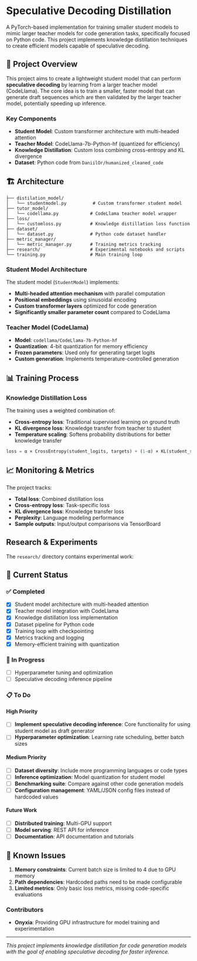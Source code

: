 # Speculative Decoding Distillation

A PyTorch-based implementation for training smaller student models to mimic larger teacher models for code generation tasks, specifically focused on Python code. This project implements knowledge distillation techniques to create efficient models capable of speculative decoding.

## 🎯 Project Overview

This project aims to create a lightweight student model that can perform **speculative decoding** by learning from a larger teacher model (CodeLlama). The core idea is to train a smaller, faster model that can generate draft sequences which are then validated by the larger teacher model, potentially speeding up inference.

### Key Components

- **Student Model**: Custom transformer architecture with multi-headed attention
- **Teacher Model**: CodeLlama-7b-Python-hf (quantized for efficiency)
- **Knowledge Distillation**: Custom loss combining cross-entropy and KL divergence
- **Dataset**: Python code from `DaniilOr/humanized_cleaned_code`

## 🏗️ Architecture

```
├── distilation_model/
│   └── studentmodel.py          # Custom transformer student model
├── tutor_model/
│   └── codellama.py            # CodeLlama teacher model wrapper
├── loss/
│   └── customloss.py           # Knowledge distillation loss function
├── dataset/
│   └── dataset.py              # Python code dataset handler
├── metric_manager/
│   └── metric_manager.py       # Training metrics tracking
├── research/                   # Experimental notebooks and scripts
└── training.py                 # Main training loop
```

### Student Model Architecture

The student model (`StudentModel`) implements:

- **Multi-headed attention mechanism** with parallel computation
- **Positional embeddings** using sinusoidal encoding
- **Custom transformer layers** optimized for code generation
- **Significantly smaller parameter count** compared to CodeLlama

### Teacher Model (CodeLlama)

- **Model**: `codellama/CodeLlama-7b-Python-hf`
- **Quantization**: 4-bit quantization for memory efficiency
- **Frozen parameters**: Used only for generating target logits
- **Custom generation**: Implements temperature-controlled generation

## 📊 Training Process

### Knowledge Distillation Loss

The training uses a weighted combination of:

- **Cross-entropy loss**: Traditional supervised learning on ground truth
- **KL divergence loss**: Knowledge transfer from teacher to student
- **Temperature scaling**: Softens probability distributions for better knowledge transfer

```python
loss = α × CrossEntropy(student_logits, targets) + (1-α) × KL(student_soft, teacher_soft)
```

## 📈 Monitoring & Metrics

The project tracks:

- **Total loss**: Combined distillation loss
- **Cross-entropy loss**: Task-specific loss
- **KL divergence loss**: Knowledge transfer loss
- **Perplexity**: Language modeling performance
- **Sample outputs**: Input/output comparisons via TensorBoard

## Research & Experiments

The `research/` directory contains experimental work:

## 📝 Current Status

### ✅ Completed

- [x] Student model architecture with multi-headed attention
- [x] Teacher model integration with CodeLlama
- [x] Knowledge distillation loss implementation
- [x] Dataset pipeline for Python code
- [x] Training loop with checkpointing
- [x] Metrics tracking and logging
- [x] Memory-efficient training with quantization

### 🚧 In Progress

- [ ] Hyperparameter tuning and optimization
- [ ] Speculative decoding inference pipeline

### 📋 To Do

#### High Priority

- [ ] **Implement speculative decoding inference**: Core functionality for using student model as draft generator
- [ ] **Hyperparameter optimization**: Learning rate scheduling, better batch sizes

#### Medium Priority

- [ ] **Dataset diversity**: Include more programming languages or code types
- [ ] **Inference optimization**: Model quantization for student model
- [ ] **Benchmarking suite**: Compare against other code generation models
- [ ] **Configuration management**: YAML/JSON config files instead of hardcoded values

#### Future Work

- [ ] **Distributed training**: Multi-GPU support
- [ ] **Model serving**: REST API for inference
- [ ] **Documentation**: API documentation and tutorials

## 🤔 Known Issues

1. **Memory constraints**: Current batch size is limited to 4 due to GPU memory
2. **Path dependencies**: Hardcoded paths need to be made configurable
3. **Limited metrics**: Only basic loss metrics, missing code-specific evaluations

<!-- ## 📚 References

- Knowledge Distillation: [Hinton et al., 2015](https://arxiv.org/abs/1503.02531)
- Speculative Decoding: [Chen et al., 2023](https://arxiv.org/abs/2302.01318)
- CodeLlama: [Rozière et al., 2023](https://arxiv.org/abs/2308.12950) -->

### Contributors

- **Onyxia**: Providing GPU infrastructure for model training and experimentation

---

*This project implements knowledge distillation for code generation models with the goal of enabling speculative decoding for faster inference.*
